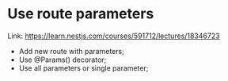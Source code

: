 # Use route parameters

Link: https://learn.nestjs.com/courses/591712/lectures/18346723

- Add new route with parameters;
- Use @Params() decorator;
- Use all parameters or single parameter;

